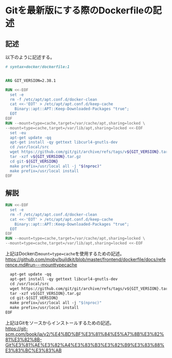 # Gitを最新版にする際のDockerfileの記述

## 記述

以下のように記述する。  

```Dockerfile
# syntax=docker/dockerfile:1


ARG GIT_VERSION=2.38.1

RUN <<-EOF
  set -e
  rm -f /etc/apt/apt.conf.d/docker-clean
  cat <<-'EOT' > /etc/apt/apt.conf.d/keep-cache
    Binary::apt::APT::Keep-Downloaded-Packages "true";
  EOT
EOF
RUN --mount=type=cache,target=/var/cache/apt,sharing=locked \
--mount=type=cache,target=/var/lib/apt,sharing=locked <<-EOF
  set -eu
  apt-get update -qq
  apt-get install -qy gettext libcurl4-gnutls-dev
  cd /usr/local/src
  wget https://github.com/git/git/archive/refs/tags/v${GIT_VERSION}.tar.gz
  tar -xzf v${GIT_VERSION}.tar.gz
  cd git-${GIT_VERSION}
  make prefix=/usr/local all -j "$(nproc)"
  make prefix=/usr/local install
EOF
```

## 解説

```Dockerfile
RUN <<-EOF
  set -e
  rm -f /etc/apt/apt.conf.d/docker-clean
  cat <<-'EOT' > /etc/apt/apt.conf.d/keep-cache
    Binary::apt::APT::Keep-Downloaded-Packages "true";
  EOT
EOF
RUN --mount=type=cache,target=/var/cache/apt,sharing=locked \
--mount=type=cache,target=/var/lib/apt,sharing=locked <<-EOF
```

上記はDockerの`mount=type=cache`を使用するための記述。  
<https://github.com/moby/buildkit/blob/master/frontend/dockerfile/docs/reference.md#run---mounttypecache>

```Dockerfile
  apt-get update -qq
  apt-get install -qy gettext libcurl4-gnutls-dev
  cd /usr/local/src
  wget https://github.com/git/git/archive/refs/tags/v${GIT_VERSION}.tar.gz
  tar -xzf v${GIT_VERSION}.tar.gz
  cd git-${GIT_VERSION}
  make prefix=/usr/local all -j "$(nproc)"
  make prefix=/usr/local install
EOF
```

上記はGitをソースからインストールするための記述。  
<https://git-scm.com/book/ja/v2/%E4%BD%BF%E3%81%84%E5%A7%8B%E3%82%81%E3%82%8B-Git%E3%81%AE%E3%82%A4%E3%83%B3%E3%82%B9%E3%83%88%E3%83%BC%E3%83%AB>
